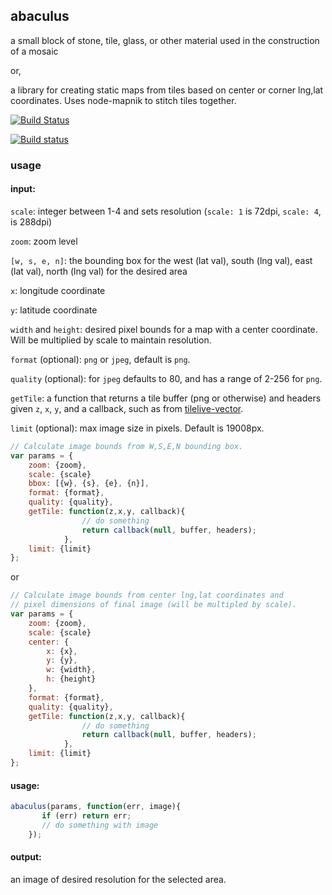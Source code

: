 ## abaculus
a small block of stone, tile, glass, or other material used in the construction of a mosaic

or, 

a library for creating static maps from tiles based on center or corner lng,lat coordinates.
Uses node-mapnik to stitch tiles together.

[![Build Status](https://travis-ci.org/mapbox/abaculus.svg?branch=master)](https://travis-ci.org/mapbox/abaculus)

[![Build status](https://ci.appveyor.com/api/projects/status/k5e2v42uhbda1ihx)](https://ci.appveyor.com/project/Mapbox/abaculus)

### usage

#### input:
`scale`: integer between 1-4 and sets resolution (`scale: 1` is 72dpi, `scale: 4`, is 288dpi)

`zoom`: zoom level

`[w, s, e, n]`: the bounding box for the west (lat val), south (lng val), east (lat val), north (lng val) for the desired area

`x`: longitude coordinate

`y`: latitude coordinate

`width` and `height`: desired pixel bounds for a map with a center coordinate. Will be multiplied by scale to maintain resolution.

`format` (optional): `png` or `jpeg`, default is `png`. 

`quality` (optional): for `jpeg` defaults to 80, and has a range of 2-256 for `png`.

`getTile`: a function that returns a tile buffer (png or otherwise) and headers given `z`, `x`, `y`, and a callback, such as from [tilelive-vector](https://github.com/mapbox/tilelive-vector/blob/master/index.js#L107-L200).

`limit` (optional): max image size in pixels. Default is 19008px.

```javascript
// Calculate image bounds from W,S,E,N bounding box.
var params = {
	zoom: {zoom},
	scale: {scale}
    bbox: [{w}, {s}, {e}, {n}],
    format: {format},
    quality: {quality},
    getTile: function(z,x,y, callback){
    			// do something
			    return callback(null, buffer, headers);
			},
	limit: {limit}
};
```
or 
```javascript
// Calculate image bounds from center lng,lat coordinates and 
// pixel dimensions of final image (will be multipled by scale).
var params = {
	zoom: {zoom},
	scale: {scale}
    center: {   
    	x: {x},
    	y: {y},
    	w: {width},
    	h: {height}
    },
    format: {format},
    quality: {quality},
    getTile: function(z,x,y, callback){
    			// do something
			    return callback(null, buffer, headers);
			},
	limit: {limit}
};
```
#### usage:
``` javascript
abaculus(params, function(err, image){
       if (err) return err;
       // do something with image
	});
```

#### output:
an image of desired resolution for the selected area.
